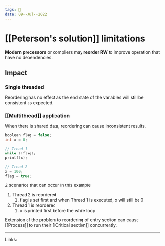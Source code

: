 ```yaml
---
tags: 🌱
date: 09--Jul--2022
---
```


# [[Peterson's solution]] limitations

**Modern processors** or compliers may **reorder RW** to improve operation that have no dependencies.

## Impact

### Single threaded

Reordering has no effect as the end state of the variables will still be consistent as expected.

### [[Multithread]] application

When there is shared data, reordering can cause inconsistent results.

```C
boolean flag = false;
int x = 0;

// Tread 1
while (!flag);
printf(x);

// Tread 2
x = 100;
flag = true;
```

2 scenarios that can occur in this example

1. Thread 2 is reordered
    1. flag is set first and when Thread 1 is executed, x will still be 0
2. Thread 1 is reordered
    1. x is printed first before the while loop

Extension of the problem to reordering of entry section can cause [[Process]] to run their [[Critical section]] concurrently.

---
Links: 